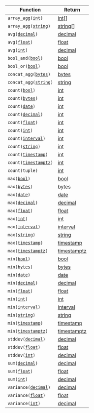 Function | Return
--- | ---
<code>array_agg(<a href="int.html">int</a>)</code> | <a href="int.html">int</a>[]
<code>array_agg(<a href="string.html">string</a>)</code> | <a href="string.html">string</a>[]
<code>avg(<a href="decimal.html">decimal</a>)</code> | <a href="decimal.html">decimal</a>
<code>avg(<a href="float.html">float</a>)</code> | <a href="float.html">float</a>
<code>avg(<a href="int.html">int</a>)</code> | <a href="decimal.html">decimal</a>
<code>bool_and(<a href="bool.html">bool</a>)</code> | <a href="bool.html">bool</a>
<code>bool_or(<a href="bool.html">bool</a>)</code> | <a href="bool.html">bool</a>
<code>concat_agg(<a href="bytes.html">bytes</a>)</code> | <a href="bytes.html">bytes</a>
<code>concat_agg(<a href="string.html">string</a>)</code> | <a href="string.html">string</a>
<code>count(<a href="bool.html">bool</a>)</code> | <a href="int.html">int</a>
<code>count(<a href="bytes.html">bytes</a>)</code> | <a href="int.html">int</a>
<code>count(<a href="date.html">date</a>)</code> | <a href="int.html">int</a>
<code>count(<a href="decimal.html">decimal</a>)</code> | <a href="int.html">int</a>
<code>count(<a href="float.html">float</a>)</code> | <a href="int.html">int</a>
<code>count(<a href="int.html">int</a>)</code> | <a href="int.html">int</a>
<code>count(<a href="interval.html">interval</a>)</code> | <a href="int.html">int</a>
<code>count(<a href="string.html">string</a>)</code> | <a href="int.html">int</a>
<code>count(<a href="timestamp.html">timestamp</a>)</code> | <a href="int.html">int</a>
<code>count(<a href="timestamp.html">timestamptz</a>)</code> | <a href="int.html">int</a>
<code>count(tuple)</code> | <a href="int.html">int</a>
<code>max(<a href="bool.html">bool</a>)</code> | <a href="bool.html">bool</a>
<code>max(<a href="bytes.html">bytes</a>)</code> | <a href="bytes.html">bytes</a>
<code>max(<a href="date.html">date</a>)</code> | <a href="date.html">date</a>
<code>max(<a href="decimal.html">decimal</a>)</code> | <a href="decimal.html">decimal</a>
<code>max(<a href="float.html">float</a>)</code> | <a href="float.html">float</a>
<code>max(<a href="int.html">int</a>)</code> | <a href="int.html">int</a>
<code>max(<a href="interval.html">interval</a>)</code> | <a href="interval.html">interval</a>
<code>max(<a href="string.html">string</a>)</code> | <a href="string.html">string</a>
<code>max(<a href="timestamp.html">timestamp</a>)</code> | <a href="timestamp.html">timestamp</a>
<code>max(<a href="timestamp.html">timestamptz</a>)</code> | <a href="timestamp.html">timestamptz</a>
<code>min(<a href="bool.html">bool</a>)</code> | <a href="bool.html">bool</a>
<code>min(<a href="bytes.html">bytes</a>)</code> | <a href="bytes.html">bytes</a>
<code>min(<a href="date.html">date</a>)</code> | <a href="date.html">date</a>
<code>min(<a href="decimal.html">decimal</a>)</code> | <a href="decimal.html">decimal</a>
<code>min(<a href="float.html">float</a>)</code> | <a href="float.html">float</a>
<code>min(<a href="int.html">int</a>)</code> | <a href="int.html">int</a>
<code>min(<a href="interval.html">interval</a>)</code> | <a href="interval.html">interval</a>
<code>min(<a href="string.html">string</a>)</code> | <a href="string.html">string</a>
<code>min(<a href="timestamp.html">timestamp</a>)</code> | <a href="timestamp.html">timestamp</a>
<code>min(<a href="timestamp.html">timestamptz</a>)</code> | <a href="timestamp.html">timestamptz</a>
<code>stddev(<a href="decimal.html">decimal</a>)</code> | <a href="decimal.html">decimal</a>
<code>stddev(<a href="float.html">float</a>)</code> | <a href="float.html">float</a>
<code>stddev(<a href="int.html">int</a>)</code> | <a href="decimal.html">decimal</a>
<code>sum(<a href="decimal.html">decimal</a>)</code> | <a href="decimal.html">decimal</a>
<code>sum(<a href="float.html">float</a>)</code> | <a href="float.html">float</a>
<code>sum(<a href="int.html">int</a>)</code> | <a href="decimal.html">decimal</a>
<code>variance(<a href="decimal.html">decimal</a>)</code> | <a href="decimal.html">decimal</a>
<code>variance(<a href="float.html">float</a>)</code> | <a href="float.html">float</a>
<code>variance(<a href="int.html">int</a>)</code> | <a href="decimal.html">decimal</a>

